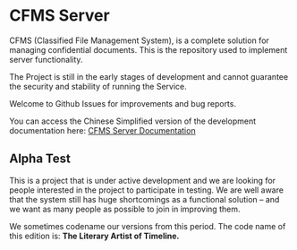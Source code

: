 # CFMS Server

CFMS (Classified File Management System), is a complete solution for 
managing confidential documents. This is the repository used to 
implement server functionality.

The Project is still in the early stages of development and cannot 
guarantee the security and stability of running the Service. 

Welcome to Github Issues for improvements and bug reports.

You can access the Chinese Simplified version of the development 
documentation here: [CFMS Server Documentation][doc-url]

[doc-url]: https://cfms-server-doc.readthedocs.io/zh_CN/latest

## Alpha Test

This is a project that is under active development and we are looking 
for people interested in the project to participate in testing. We are 
well aware that the system still has huge shortcomings as a functional 
solution – and we want as many people as possible to join in improving 
them.

We sometimes codename our versions from this period. The code name of 
this edition is: **The Literary Artist of Timeline.**
